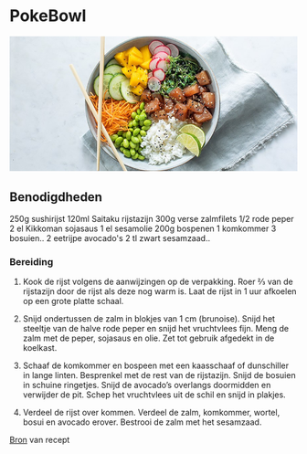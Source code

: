 # PokeBowl
![PokeBowl](poke-bowl-1.jpg)


## Benodigdheden
250g sushirijst 
120ml Saitaku rijstazijn
300g verse zalmfilets
1/2 rode peper
2 el Kikkoman sojasaus
1 el sesamolie
200g bospenen
1 komkommer
3 bosuien..
2 eetrijpe avocado's
2 tl zwart sesamzaad..  

### Bereiding
1.  Kook de rijst volgens de aanwijzingen op de verpakking. Roer ⅔ van de rijstazijn door de rijst als deze nog warm is. Laat de rijst in 1 uur afkoelen op een grote platte schaal.

2.  Snijd ondertussen de zalm in blokjes van 1 cm (brunoise). Snijd het steeltje van de halve rode peper en snijd het vruchtvlees fijn. Meng de zalm met de peper, sojasaus en olie. Zet tot gebruik afgedekt in de koelkast.
3.  Schaaf de komkommer en bospeen met een kaasschaaf of dunschiller in lange linten. Besprenkel met de rest van de rijstazijn. Snijd de bosuien in schuine ringetjes. Snijd de avocado’s overlangs doormidden en verwijder de pit. Schep het vruchtvlees uit de schil en snijd in plakjes.
4.  Verdeel de rijst over kommen. Verdeel de zalm, komkommer, wortel, bosui en avocado erover. Bestrooi de zalm met het sesamzaad.

[Bron](https://www.ah.nl/allerhande/recept/R-R1188320/poke-bowl-met-zalm) van recept